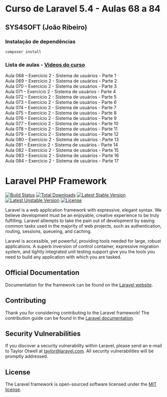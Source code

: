 # Curso de Laravel 5.4 - Aulas 68 a 84
## SYS4SOFT (João Ribeiro)

### Instalação de dependências

```bash
composer install
```

### Lista de aulas - [Vídeos do curso](https://www.youtube.com/watch?v=0T5gM1WRNsY&list=PLXik_5Br-zO893qVjjP7a4qg4NYrl33w1&index=1)  

Aula 068 – Exercício 2 - Sistema de usuários - Parte 1  
Aula 069 – Exercício 2 - Sistema de usuários - Parte 2  
Aula 070 – Exercício 2 - Sistema de usuários - Parte 3  
Aula 071 – Exercício 2 - Sistema de usuários - Parte 4  
Aula 072 – Exercício 2 - Sistema de usuários - Parte 5  
Aula 073 – Exercício 2 - Sistema de usuários - Parte 6  
Aula 074 – Exercício 2 - Sistema de usuários - Parte 7  
Aula 075 – Exercício 2 - Sistema de usuários - Parte 8  
Aula 076 – Exercício 2 - Sistema de usuários - Parte 9  
Aula 077 – Exercício 2 - Sistema de usuários - Parte 10  
Aula 078 – Exercício 2 - Sistema de usuários - Parte 11  
Aula 079 – Exercício 2 - Sistema de usuários - Parte 12  
Aula 080 – Exercício 2 - Sistema de usuários - Parte 13  
Aula 081 – Exercício 2 - Sistema de usuários - Parte 14  
Aula 082 – Exercício 2 - Sistema de usuários - Parte 15  
Aula 083 – Exercício 2 - Sistema de usuários - Parte 16  
Aula 084 – Exercício 2 - Sistema de usuários - Parte 17  

##

# Laravel PHP Framework

[![Build Status](https://travis-ci.org/laravel/framework.svg)](https://travis-ci.org/laravel/framework)
[![Total Downloads](https://poser.pugx.org/laravel/framework/d/total.svg)](https://packagist.org/packages/laravel/framework)
[![Latest Stable Version](https://poser.pugx.org/laravel/framework/v/stable.svg)](https://packagist.org/packages/laravel/framework)
[![Latest Unstable Version](https://poser.pugx.org/laravel/framework/v/unstable.svg)](https://packagist.org/packages/laravel/framework)
[![License](https://poser.pugx.org/laravel/framework/license.svg)](https://packagist.org/packages/laravel/framework)

Laravel is a web application framework with expressive, elegant syntax. We believe development must be an enjoyable, creative experience to be truly fulfilling. Laravel attempts to take the pain out of development by easing common tasks used in the majority of web projects, such as authentication, routing, sessions, queueing, and caching.

Laravel is accessible, yet powerful, providing tools needed for large, robust applications. A superb inversion of control container, expressive migration system, and tightly integrated unit testing support give you the tools you need to build any application with which you are tasked.

## Official Documentation

Documentation for the framework can be found on the [Laravel website](http://laravel.com/docs).

## Contributing

Thank you for considering contributing to the Laravel framework! The contribution guide can be found in the [Laravel documentation](http://laravel.com/docs/contributions).

## Security Vulnerabilities

If you discover a security vulnerability within Laravel, please send an e-mail to Taylor Otwell at taylor@laravel.com. All security vulnerabilities will be promptly addressed.

## License

The Laravel framework is open-sourced software licensed under the [MIT license](http://opensource.org/licenses/MIT).
